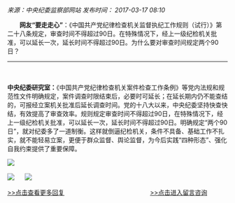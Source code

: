 ### 

_来源：中央纪委监察部网站_ _发布时间： 2017-03-17 08:10_

　　**网友“要走走心”**：《中国共产党纪律检查机关监督执纪工作规则（试行）》第二十八条规定，审查时间不得超过90日。在特殊情况下，经上一级纪检机关批准，可以延长一次，延长时间不得超过90日。为什么要对审查时间规定两个90日？

___

　　

**中央纪委研究室：**《中国共产党纪律检查机关案件检查工作条例》等党内法规和规范性文件明确规定，案件调查时限结束后，必要时可延长；在延长期内仍不能查结的，可报经立案机关批准后延长调查时间。党的十八大以来，中央纪委坚持快查快结，有效提高了审查效率。规则规定审查时间不得超过90日，在特殊情况下，经上一级纪检机关批准，可以延长一次，延长时间不得超过90日。明确规定“两个90日”，就对纪委多了一道制衡。这样就倒逼纪检机关，条件不具备、基础工作不扎实，就不能轻易立案，更便于群众监督、舆论监督，为今后实践“四种形态”、强化自我约束提供了重要保障。

![](https://www.ccdi.gov.cn/hdjln/ywtt/201703/W020210531593390977298.jpg) 

[![](https://www.ccdi.gov.cn/hdjln/ywtt/201703/W020210531593391076726.jpg)](http://www.ccdi.gov.cn/hdjl/hfxd/index.html)      [![](https://www.ccdi.gov.cn/hdjln/ywtt/201703/W020210531593391166298.jpg)](http://interact.ccdi.gov.cn/lyb/index.html) 

[\>>点击查看更多回复](http://www.ccdi.gov.cn/hdjl/hfxd/index.html)　　　　　　　　　　　　　　[\>>点击进入留言咨询](http://interact.ccdi.gov.cn/lyb/index.html)